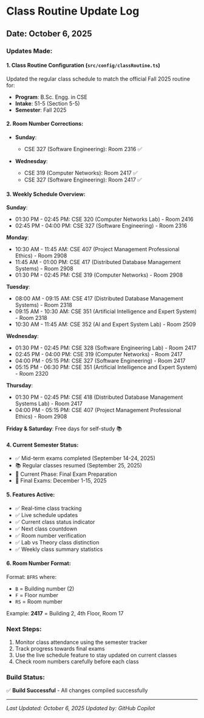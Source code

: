 # Class Routine Update Log
## Date: October 6, 2025

### Updates Made:

#### 1. **Class Routine Configuration** (`src/config/classRoutine.ts`)
Updated the regular class schedule to match the official Fall 2025 routine for:
- **Program**: B.Sc. Engg. in CSE
- **Intake**: 51-5 (Section 5-5)
- **Semester**: Fall 2025

#### 2. **Room Number Corrections**:
- **Sunday**:
  - CSE 327 (Software Engineering): Room 2316 ✅
  
- **Wednesday**:
  - CSE 319 (Computer Networks): Room 2417 ✅
  - CSE 327 (Software Engineering): Room 2417 ✅

#### 3. **Weekly Schedule Overview**:

**Sunday**:
- 01:30 PM - 02:45 PM: CSE 320 (Computer Networks Lab) - Room 2416
- 02:45 PM - 04:00 PM: CSE 327 (Software Engineering) - Room 2316

**Monday**:
- 10:30 AM - 11:45 AM: CSE 407 (Project Management Professional Ethics) - Room 2908
- 11:45 AM - 01:00 PM: CSE 417 (Distributed Database Management Systems) - Room 2908
- 01:30 PM - 02:45 PM: CSE 319 (Computer Networks) - Room 2908

**Tuesday**:
- 08:00 AM - 09:15 AM: CSE 417 (Distributed Database Management Systems) - Room 2318
- 09:15 AM - 10:30 AM: CSE 351 (Artificial Intelligence and Expert System) - Room 2318
- 10:30 AM - 11:45 AM: CSE 352 (AI and Expert System Lab) - Room 2509

**Wednesday**:
- 01:30 PM - 02:45 PM: CSE 328 (Software Engineering Lab) - Room 2417
- 02:45 PM - 04:00 PM: CSE 319 (Computer Networks) - Room 2417
- 04:00 PM - 05:15 PM: CSE 327 (Software Engineering) - Room 2417
- 05:15 PM - 06:30 PM: CSE 351 (Artificial Intelligence and Expert System) - Room 2320

**Thursday**:
- 01:30 PM - 02:45 PM: CSE 418 (Distributed Database Management Systems Lab) - Room 2417
- 04:00 PM - 05:15 PM: CSE 407 (Project Management Professional Ethics) - Room 2908

**Friday & Saturday**: Free days for self-study 📚

#### 4. **Current Semester Status**:
- ✅ Mid-term exams completed (September 14-24, 2025)
- 📚 Regular classes resumed (September 25, 2025)
- 🎯 Current Phase: Final Exam Preparation
- 📅 Final Exams: December 1-15, 2025

#### 5. **Features Active**:
- ✅ Real-time class tracking
- ✅ Live schedule updates
- ✅ Current class status indicator
- ✅ Next class countdown
- ✅ Room number verification
- ✅ Lab vs Theory class distinction
- ✅ Weekly class summary statistics

#### 6. **Room Number Format**:
Format: `BFRS` where:
- `B` = Building number (2)
- `F` = Floor number
- `RS` = Room number

Example: **2417** = Building 2, 4th Floor, Room 17

### Next Steps:
1. Monitor class attendance using the semester tracker
2. Track progress towards final exams
3. Use the live schedule feature to stay updated on current classes
4. Check room numbers carefully before each class

### Build Status:
✅ **Build Successful** - All changes compiled successfully

---
*Last Updated: October 6, 2025*
*Updated by: GitHub Copilot*
